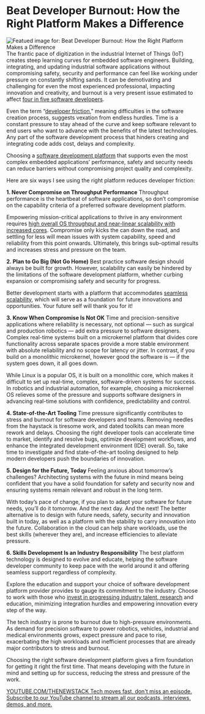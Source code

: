 # Beat Developer Burnout: How the Right Platform Makes a Difference
![Featued image for: Beat Developer Burnout: How the Right Platform Makes a Difference](https://cdn.thenewstack.io/media/2024/07/dad38130-burnout-2811677_1280-1024x683.jpg)
The frantic pace of digitization in the industrial Internet of Things (IoT) creates steep learning curves for embedded software engineers. Building, integrating, and updating industrial software applications without compromising safety, security and performance can feel like working under pressure on constantly shifting sands. It can be demotivating and challenging for even the most experienced professional, impacting innovation and creativity, and burnout is a very present issue estimated to affect [four in five software developers](https://devops.com/the-great-devops-burnout/%23:~:text=A%2520full%252083%2525%2520of%2520software,defined%2520project%2520goals%2520and%2520targets.).

Even the term “[developer friction](https://thenewstack.io/improving-developer-experience-drives-profitability/),” meaning difficulties in the software creation process, suggests vexation from endless hurdles. Time is a constant pressure to stay ahead of the curve and keep software relevant to end users who want to advance with the benefits of the latest technologies. Any part of the software development process that hinders creating and integrating code adds cost, delays and complexity.

Choosing a [software development platform](https://thenewstack.io/platform-engineering/) that supports even the most complex embedded applications’ performance, safety and security needs can reduce barriers without compromising project quality and complexity.

Here are six ways I see using the right platform reduces developer friction:

**1. Never Compromise on Throughput Performance**
Throughput performance is the heartbeat of software applications, so don’t compromise on the capability criteria of a preferred software development platform.

Empowering mission-critical applications to thrive in any environment requires [high overall OS throughput and near-linear scalability with increased cores](https://blackberry.qnx.com/en/products/foundation-software/qnx-software-development-platform). Compromise only kicks the can down the road, and settling for less will mean issues with system capability, speed and reliability from this point onwards. Ultimately, this brings sub-optimal results and increases stress and pressure on the team.

**2. Plan to Go Big (Not Go Home)**
Best practice software design should always be built for growth. However, scalability can easily be hindered by the limitations of the software development platform, whether curbing expansion or compromising safety and security for progress.

Better development starts with a platform that accommodates [seamless scalability](https://blackberry.qnx.com/en/products/foundation-software/qnx-software-development-platform), which will serve as a foundation for future innovations and opportunities. Your future self will thank you for it!

**3. Know When Compromise Is Not OK**
Time and precision-sensitive applications where reliability is necessary, not optional — such as surgical and production robotics — add extra pressure to software designers. Complex real-time systems built on a microkernel platform that divides core functionality across separate spaces provide a more stable environment with absolute reliability and no scope for latency or jitter. In contrast, if you build on a monolithic microkernel, however good the software is — if the system goes down, it all goes down.

While Linux is a popular OS, it is built on a monolithic core, which makes it difficult to set up real-time, complex, software-driven systems for success. In robotics and industrial automation, for example, choosing a microkernel OS relieves some of the pressure and supports software designers in advancing real-time solutions with confidence, predictability and control.

**4. State-of-the-Art Tooling**
Time pressure significantly contributes to stress and burnout for software developers and teams. Removing needles from the haystack is tiresome work, and dated toolkits can mean more rework and delays. Choosing the right developer tools can accelerate time to market, identify and resolve bugs, optimize development workflows, and enhance the integrated development environment (IDE) overall. So, take time to investigate and find state-of-the-art tooling designed to help modern developers push the boundaries of innovation.

**5. Design for the Future, Today**
Feeling anxious about tomorrow’s challenges? Architecting systems with the future in mind means being confident that you have a solid foundation for safety and security now and ensuring systems remain relevant and robust in the long term.

With today’s pace of change, if you plan to adapt your software for future needs, you’ll do it tomorrow. And the next day. And the next! The better alternative is to design with future needs, safety, security and innovation built in today, as well as a platform with the stability to carry innovation into the future. Collaboration in the cloud can help share workloads, use the best skills (wherever they are), and increase efficiencies to alleviate pressure.

**6. Skills Development Is an Industry Responsibility**
The best platform technology is designed to evolve and educate, helping the software developer community to keep pace with the world around it and offering seamless support regardless of complexity.

Explore the education and support your choice of software development platform provider provides to gauge its commitment to the industry. Choose to work with those who [invest in progressing industry talent, research](https://blackberry.qnx.com/en/company/qnx-in-education) and education, minimizing integration hurdles and empowering innovation every step of the way.

The tech industry is prone to burnout due to high-pressure environments. As demand for precision software to power robotics, vehicles, industrial and medical environments grows, expect pressure and pace to rise, exacerbating the high workloads and inefficient processes that are already major contributors to stress and burnout.

Choosing the right software development platform gives a firm foundation for getting it right the first time. That means developing with the future in mind and setting up for success, reducing the stress and pressure of the work.

[
YOUTUBE.COM/THENEWSTACK
Tech moves fast, don't miss an episode. Subscribe to our YouTube
channel to stream all our podcasts, interviews, demos, and more.
](https://youtube.com/thenewstack?sub_confirmation=1)